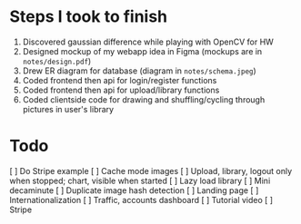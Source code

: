 # Steps I took to finish
1. Discovered gaussian difference while playing with OpenCV for HW
2. Designed mockup of my webapp idea in Figma (mockups are in ```notes/design.pdf```)
3. Drew ER diagram for database (diagram in ```notes/schema.jpeg```)
4. Coded frontend then api for login/register functions
5. Coded frontend then api for upload/library functions
6. Coded clientside code for drawing and shuffling/cycling through pictures in user's library

# Todo
[ ] Do Stripe example
[ ] Cache mode images
[ ] Upload, library, logout only when stopped; chart, visible when started
[ ] Lazy load library
[ ] Mini decaminute
[ ] Duplicate image hash detection
[ ] Landing page
[ ] Internationalization
[ ] Traffic, accounts dashboard
[ ] Tutorial video
[ ] Stripe